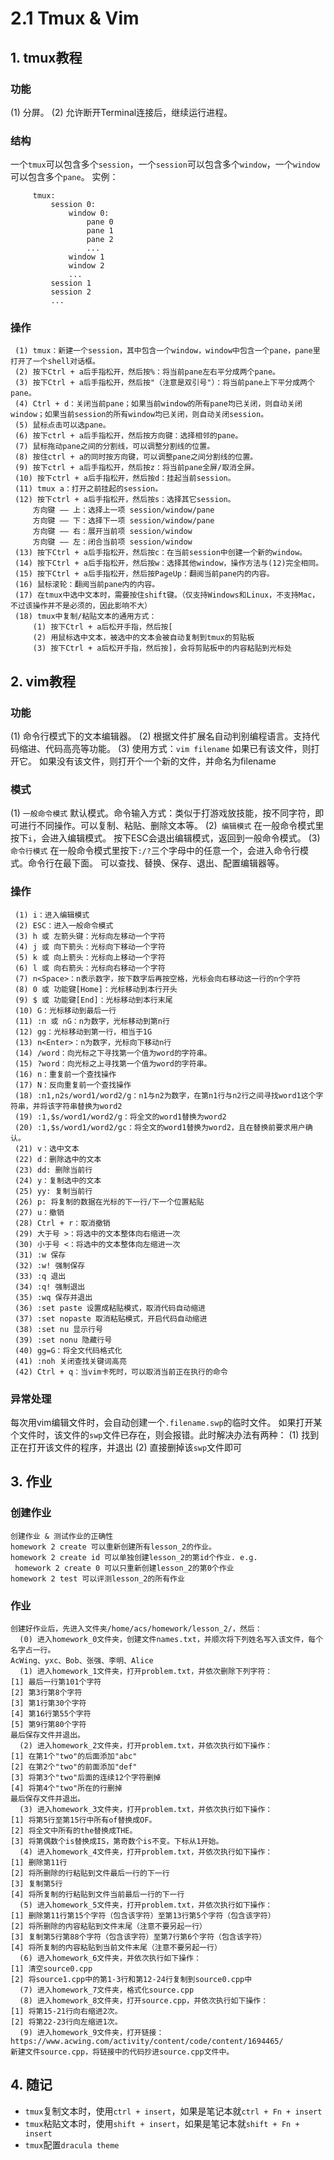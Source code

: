 # 2.1 Tmux & Vim

## 1. tmux教程

### 功能

 (1) 分屏。
 (2) 允许断开Terminal连接后，继续运行进程。

### 结构

 一个`tmux`可以包含多个`session`，一个`session`可以包含多个`window`，一个`window`可以包含多个`pane`。
 实例：

```shell
     tmux:
         session 0:
             window 0:
                 pane 0
                 pane 1
                 pane 2
                 ...
             window 1
             window 2
             ...
         session 1
         session 2
         ...
```

### 操作

```shell
 (1) tmux：新建一个session，其中包含一个window，window中包含一个pane，pane里打开了一个shell对话框。
 (2) 按下Ctrl + a后手指松开，然后按%：将当前pane左右平分成两个pane。
 (3) 按下Ctrl + a后手指松开，然后按"（注意是双引号"）：将当前pane上下平分成两个pane。
 (4) Ctrl + d：关闭当前pane；如果当前window的所有pane均已关闭，则自动关闭window；如果当前session的所有window均已关闭，则自动关闭session。
 (5) 鼠标点击可以选pane。
 (6) 按下ctrl + a后手指松开，然后按方向键：选择相邻的pane。
 (7) 鼠标拖动pane之间的分割线，可以调整分割线的位置。
 (8) 按住ctrl + a的同时按方向键，可以调整pane之间分割线的位置。
 (9) 按下ctrl + a后手指松开，然后按z：将当前pane全屏/取消全屏。
 (10) 按下ctrl + a后手指松开，然后按d：挂起当前session。
 (11) tmux a：打开之前挂起的session。
 (12) 按下ctrl + a后手指松开，然后按s：选择其它session。
     方向键 —— 上：选择上一项 session/window/pane
     方向键 —— 下：选择下一项 session/window/pane
     方向键 —— 右：展开当前项 session/window
     方向键 —— 左：闭合当前项 session/window
 (13) 按下Ctrl + a后手指松开，然后按c：在当前session中创建一个新的window。
 (14) 按下Ctrl + a后手指松开，然后按w：选择其他window，操作方法与(12)完全相同。
 (15) 按下Ctrl + a后手指松开，然后按PageUp：翻阅当前pane内的内容。
 (16) 鼠标滚轮：翻阅当前pane内的内容。
 (17) 在tmux中选中文本时，需要按住shift键。（仅支持Windows和Linux，不支持Mac，不过该操作并不是必须的，因此影响不大）
 (18) tmux中复制/粘贴文本的通用方式：
     (1) 按下Ctrl + a后松开手指，然后按[
     (2) 用鼠标选中文本，被选中的文本会被自动复制到tmux的剪贴板
     (3) 按下Ctrl + a后松开手指，然后按]，会将剪贴板中的内容粘贴到光标处
```

## 2. vim教程

### 功能

 (1) 命令行模式下的文本编辑器。
 (2) 根据文件扩展名自动判别编程语言。支持代码缩进、代码高亮等功能。
 (3) 使用方式：`vim filename`
     如果已有该文件，则打开它。
     如果没有该文件，则打开个一个新的文件，并命名为filename

### 模式

 (1) `一般命令模式`
     默认模式。命令输入方式：类似于打游戏放技能，按不同字符，即可进行不同操作。可以复制、粘贴、删除文本等。
 (2)` 编辑模式`
     在一般命令模式里按下`i`，会进入编辑模式。
     按下ESC会退出编辑模式，返回到一般命令模式。
 (3) `命令行模式`
     在一般命令模式里按下`:/?`三个字母中的任意一个，会进入命令行模式。命令行在最下面。
     可以查找、替换、保存、退出、配置编辑器等。

### 操作

```shell
 (1) i：进入编辑模式
 (2) ESC：进入一般命令模式
 (3) h 或 左箭头键：光标向左移动一个字符
 (4) j 或 向下箭头：光标向下移动一个字符
 (5) k 或 向上箭头：光标向上移动一个字符
 (6) l 或 向右箭头：光标向右移动一个字符
 (7) n<Space>：n表示数字，按下数字后再按空格，光标会向右移动这一行的n个字符
 (8) 0 或 功能键[Home]：光标移动到本行开头
 (9) $ 或 功能键[End]：光标移动到本行末尾
 (10) G：光标移动到最后一行
 (11) :n 或 nG：n为数字，光标移动到第n行
 (12) gg：光标移动到第一行，相当于1G
 (13) n<Enter>：n为数字，光标向下移动n行
 (14) /word：向光标之下寻找第一个值为word的字符串。
 (15) ?word：向光标之上寻找第一个值为word的字符串。
 (16) n：重复前一个查找操作
 (17) N：反向重复前一个查找操作
 (18) :n1,n2s/word1/word2/g：n1与n2为数字，在第n1行与n2行之间寻找word1这个字符串，并将该字符串替换为word2
 (19) :1,$s/word1/word2/g：将全文的word1替换为word2
 (20) :1,$s/word1/word2/gc：将全文的word1替换为word2，且在替换前要求用户确认。
 (21) v：选中文本
 (22) d：删除选中的文本
 (23) dd: 删除当前行
 (24) y：复制选中的文本
 (25) yy: 复制当前行
 (26) p: 将复制的数据在光标的下一行/下一个位置粘贴
 (27) u：撤销
 (28) Ctrl + r：取消撤销
 (29) 大于号 >：将选中的文本整体向右缩进一次
 (30) 小于号 <：将选中的文本整体向左缩进一次
 (31) :w 保存
 (32) :w! 强制保存
 (33) :q 退出
 (34) :q! 强制退出
 (35) :wq 保存并退出
 (36) :set paste 设置成粘贴模式，取消代码自动缩进
 (37) :set nopaste 取消粘贴模式，开启代码自动缩进
 (38) :set nu 显示行号
 (39) :set nonu 隐藏行号
 (40) gg=G：将全文代码格式化
 (41) :noh 关闭查找关键词高亮
 (42) Ctrl + q：当vim卡死时，可以取消当前正在执行的命令
```

### 异常处理

 每次用vim编辑文件时，会自动创建一个`.filename.swp`的临时文件。
 如果打开某个文件时，该文件的`swp`文件已存在，则会报错。此时解决办法有两种：
     (1) 找到正在打开该文件的程序，并退出
     (2) 直接删掉该`swp`文件即可

## 3. 作业

### 创建作业

```shell
创建作业 & 测试作业的正确性
homework 2 create 可以重新创建所有lesson_2的作业。
homework 2 create id 可以单独创建lesson_2的第id个作业. e.g.
 homework 2 create 0 可以只重新创建lesson_2的第0个作业
homework 2 test 可以评测lesson_2的所有作业
```

### 作业

```shell
创建好作业后，先进入文件夹/home/acs/homework/lesson_2/，然后：
  (0) 进入homework_0文件夹，创建文件names.txt，并顺次将下列姓名写入该文件，每个名字占一行。
AcWing、yxc、Bob、张强、李明、Alice
  (1) 进入homework_1文件夹，打开problem.txt，并依次删除下列字符：
[1] 最后一行第101个字符
[2] 第3行第8个字符
[3] 第1行第30个字符
[4] 第16行第55个字符
[5] 第9行第80个字符
最后保存文件并退出。
  (2) 进入homework_2文件夹，打开problem.txt，并依次执行如下操作：
[1] 在第1个"two"的后面添加"abc"
[2] 在第2个"two"的前面添加"def"
[3] 将第3个"two"后面的连续12个字符删掉
[4] 将第4个"two"所在的行删掉
最后保存文件并退出。
  (3) 进入homework_3文件夹，打开problem.txt，并依次执行如下操作：
[1] 将第5行至第15行中所有of替换成OF。
[2] 将全文中所有的the替换成THE。
[3] 将第偶数个is替换成IS，第奇数个is不变。下标从1开始。
  (4) 进入homework_4文件夹，打开problem.txt，并依次执行如下操作：
[1] 删除第11行
[2] 将所删除的行粘贴到文件最后一行的下一行
[3] 复制第5行
[4] 将所复制的行粘贴到文件当前最后一行的下一行
  (5) 进入homework_5文件夹，打开problem.txt，并依次执行如下操作：
[1] 删除第11行第15个字符（包含该字符）至第13行第5个字符（包含该字符）
[2] 将所删除的内容粘贴到文件末尾（注意不要另起一行）
[3] 复制第5行第88个字符（包含该字符）至第7行第6个字符（包含该字符）
[4] 将所复制的内容粘贴到当前文件末尾（注意不要另起一行）
  (6) 进入homework_6文件夹，并依次执行如下操作：
[1] 清空source0.cpp
[2] 将source1.cpp中的第1-3行和第12-24行复制到source0.cpp中
  (7) 进入homework_7文件夹，格式化source.cpp
  (8) 进入homework_8文件夹，打开source.cpp，并依次执行如下操作：
[1] 将第15-21行向右缩进2次。
[2] 将第22-23行向左缩进1次。
  (9) 进入homework_9文件夹，打开链接：https://www.acwing.com/activity/content/code/content/1694465/
新建文件source.cpp，将链接中的代码抄进source.cpp文件中。
```

## 4. 随记

- `tmux`复制文本时，使用`ctrl + insert`，如果是笔记本就`ctrl + Fn + insert`
- `tmux`粘贴文本时，使用`shift + insert`，如果是笔记本就`shift + Fn + insert`
- `tmux`配置`dracula theme`
